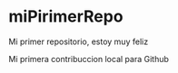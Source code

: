 # miPirimerRepo

Mi primer repositorio, estoy muy feliz

Mi primera contribuccion local para Github
